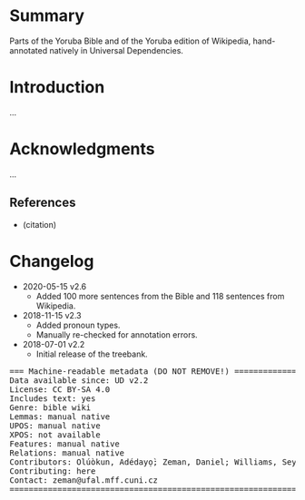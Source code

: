 # Summary

Parts of the Yoruba Bible and of the Yoruba edition of Wikipedia, hand-annotated natively in Universal Dependencies.

# Introduction

...

# Acknowledgments

...

## References

* (citation)


# Changelog

* 2020-05-15 v2.6
  * Added 100 more sentences from the Bible and 118 sentences from Wikipedia.
* 2018-11-15 v2.3
  * Added pronoun types.
  * Manually re-checked for annotation errors.
* 2018-07-01 v2.2
  * Initial release of the treebank.

<pre>
=== Machine-readable metadata (DO NOT REMOVE!) ================================
Data available since: UD v2.2
License: CC BY-SA 4.0
Includes text: yes
Genre: bible wiki
Lemmas: manual native
UPOS: manual native
XPOS: not available
Features: manual native
Relations: manual native
Contributors: Olúòkun, Adédayọ̀; Zeman, Daniel; Williams, Seyi; Ishola, Ọlájídé
Contributing: here
Contact: zeman@ufal.mff.cuni.cz
===============================================================================
</pre>

